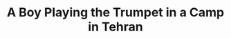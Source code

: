 ---
pid: obj2
grant_year_type: 2016 Digitization Project Grant
institution_name: Pilsudski Institute of America
institution_link: http://www.pilsudski.org/en/
collection_name: Photographs of Polish Soldiers and Civilians During WWII (1939-1945)
collection_link: http://dcmny.org/islandora/object/pilsudski%3Awwii
description: 'Collection of over 1000 photographs of Polish Armed Forces in the West,
  including organized military formations, established in the autumn of 1939 outside
  of Poland, on the basis of inter-allied agreements signed with France and the United
  Kingdom. The Polish Armed Forces were commanded by the Commander-in-Chief General
  Władysław Sikorski and later on General Kazimierz Sosnkowski. This collection includes
  three major groups of photographs associated with three military formations: Polish
  Armed Forces in the United Kingdom (1940-1944), the formation of Anders’ Army in
  the East, and the life of soldiers of the Polish Independent Carpathian Rifle Brigade
  in Africa (1940-1942).'
title: A Boy Playing the Trumpet in a Camp in Tehran
source: http://dcmny.org/islandora/object/pilsudski%3A203
permalink: "/grants/obj2/"
layout: grants_item
---